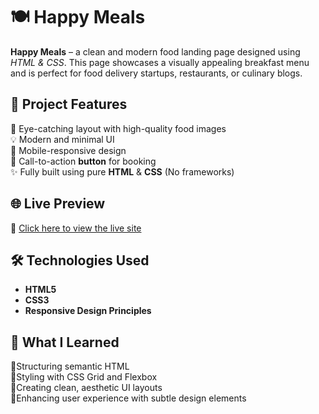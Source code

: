 # 🍽 Happy Meals

 **Happy Meals** – a clean and modern food landing page designed using *HTML & CSS*. This page showcases a visually appealing breakfast menu and is perfect for food delivery startups, restaurants, or culinary blogs.

## 📌 Project Features

 🍳 Eye-catching layout with high-quality food images  
 💡 Modern and minimal UI  
 📱 Mobile-responsive design  
 🎯 Call-to-action **button** for booking  
 ✨ Fully built using pure **HTML** & **CSS** (No frameworks)  

## 🌐 Live Preview

🔗 [Click here to view the live site](https://aishwarya152.github.io/FOod-Order_page/)

## 🛠 Technologies Used

- **HTML5**
- **CSS3**  
- **Responsive Design Principles**  

## 🚀 What I Learned

 🔹Structuring semantic HTML  
 🔹Styling with CSS Grid and Flexbox  
 🔹Creating clean, aesthetic UI layouts  
 🔹Enhancing user experience with subtle design elements  
 
